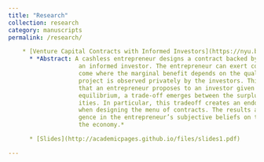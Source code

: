 ```yaml
---
title: "Research"
collection: research
category: manuscripts
permalink: /research/

    * [Venture Capital Contracts with Informed Investors](https://nyu.box.com/s/lznuzdzi2p7izyylsy4a9xiu4qbx5d4s)
      * *Abstract: A cashless entrepreneur designs a contract backed by future cash flows to raise funds from
                    an informed investor. The entrepreneur can exert costly effort to improve payoff relevant out-
                    come where the marginal benefit depends on the quality of the project. The quality of the
                    project is observed privately by the investors. This study investigates the optimal contract
                    that an entrepreneur proposes to an investor given these two specific information frictions. In
                    equilibrium, a trade-off emerges between the surplus maximization of projects of different qual-
                    ities. In particular, this tradeoff creates an endogenous preference for risk by the entrepreneur
                    when designing the menu of contracts. The results are applied to predict the effect of diver-
                    gence in the entrepreneur’s subjective beliefs on the project’s outcome and overall efficiency in
                    the economy.*

      * [Slides](http://academicpages.github.io/files/slides1.pdf)

---
```

